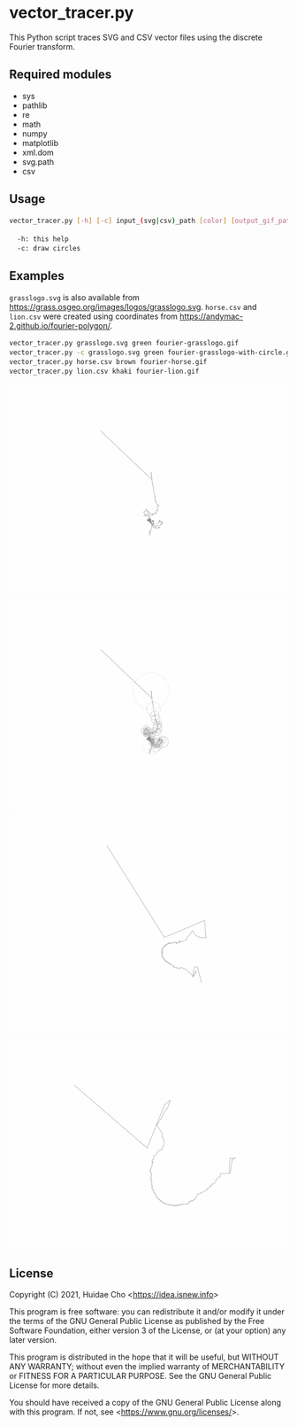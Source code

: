 # vector_tracer.py

This Python script traces SVG and CSV vector files using the discrete Fourier
transform.

## Required modules

* sys
* pathlib
* re
* math
* numpy
* matplotlib
* xml.dom
* svg.path
* csv

## Usage

```bash
vector_tracer.py [-h] [-c] input_(svg|csv)_path [color] [output_gif_path]

  -h: this help
  -c: draw circles
```

## Examples

`grasslogo.svg` is also available from
https://grass.osgeo.org/images/logos/grasslogo.svg. `horse.csv` and `lion.csv`
were created using coordinates from
https://andymac-2.github.io/fourier-polygon/.

```bash
vector_tracer.py grasslogo.svg green fourier-grasslogo.gif
vector_tracer.py -c grasslogo.svg green fourier-grasslogo-with-circle.gif
vector_tracer.py horse.csv brown fourier-horse.gif
vector_tracer.py lion.csv khaki fourier-lion.gif
```

![fourier-grasslogo.gif](fourier-grasslogo.gif "fourier-grasslogo.gif")

![fourier-grasslogo-with-circles.gif](fourier-grasslogo-with-circles.gif "fourier-grasslogo-with-circles.gif")

![fourier-horse.gif](fourier-horse.gif "fourier-horse.gif")

![fourier-lion.gif](fourier-lion.gif "fourier-lion.gif")

## License

Copyright (C) 2021, Huidae Cho <<https://idea.isnew.info>>

This program is free software: you can redistribute it and/or modify
it under the terms of the GNU General Public License as published by
the Free Software Foundation, either version 3 of the License, or
(at your option) any later version.

This program is distributed in the hope that it will be useful,
but WITHOUT ANY WARRANTY; without even the implied warranty of
MERCHANTABILITY or FITNESS FOR A PARTICULAR PURPOSE.  See the
GNU General Public License for more details.

You should have received a copy of the GNU General Public License
along with this program.  If not, see <<https://www.gnu.org/licenses/>>.
